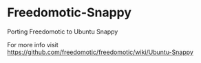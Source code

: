 # Freedomotic-Snappy
Porting Freedomotic to Ubuntu Snappy

For more info visit https://github.com/freedomotic/freedomotic/wiki/Ubuntu-Snappy
